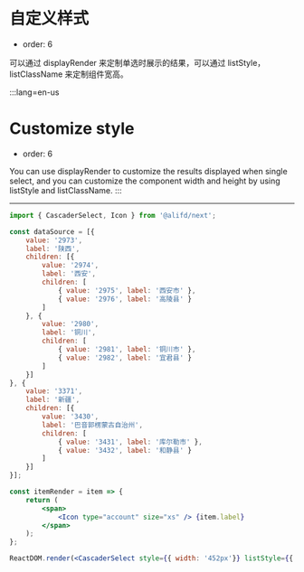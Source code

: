 # 自定义样式

- order: 6

可以通过 displayRender 来定制单选时展示的结果，可以通过 listStyle，listClassName 来定制组件宽高。

:::lang=en-us
# Customize style

- order: 6

You can use displayRender to customize the results displayed when single select, and you can customize the component width and height by using listStyle and listClassName.
:::

---

````jsx
import { CascaderSelect, Icon } from '@alifd/next';

const dataSource = [{
    value: '2973',
    label: '陕西',
    children: [{
        value: '2974',
        label: '西安',
        children: [
            { value: '2975', label: '西安市' },
            { value: '2976', label: '高陵县' }
        ]
    }, {
        value: '2980',
        label: '铜川',
        children: [
            { value: '2981', label: '铜川市' },
            { value: '2982', label: '宜君县' }
        ]
    }]
}, {
    value: '3371',
    label: '新疆',
    children: [{
        value: '3430',
        label: '巴音郭楞蒙古自治州',
        children: [
            { value: '3431', label: '库尔勒市' },
            { value: '3432', label: '和静县' }
        ]
    }]
}];

const itemRender = item => {
    return (
        <span>
            <Icon type="account" size="xs" /> {item.label}
        </span>
    );
};

ReactDOM.render(<CascaderSelect style={{ width: '452px'}} listStyle={{ width: '150px', height: '160px' }} displayRender={labels => labels[labels.length - 1]} defaultValue="3431" dataSource={dataSource} itemRender={itemRender} />, mountNode);
````
